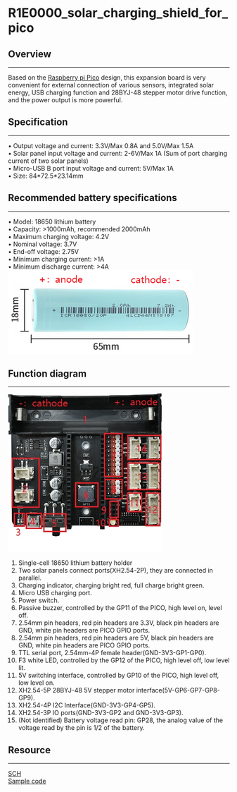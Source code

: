 # R1E0000_solar_charging_shield_for_pico

## Overview           
-----------
Based on the [Raspberry pi Pico](../R1D0001_raspberry_pico/R1D0001_raspberry_pico.md) design, this expansion board is very convenient for external connection of various sensors, integrated solar energy, USB charging function and 28BYJ-48 stepper motor drive function, and the power output is more powerful.         

## Specification    
----------------
• Output voltage and current: 3.3V/Max 0.8A and 5.0V/Max 1.5A        
• Solar panel input voltage and current: 2-6V/Max 1A (Sum of port charging current of two solar panels)       
• Micro-USB B port input voltage and current: 5V/Max 1A       
• Size: 84\*72.5\*23.14mm       

## Recommended battery specifications      
-------------------------------------
• Model: 18650 lithium battery    
• Capacity: >1000mAh, recommended 2000mAh    
• Maximum charging voltage: 4.2V    
• Nominal voltage: 3.7V   
• End-off voltage: 2.75V    
• Minimum charging current: >1A     
• Minimum discharge current: >4A     
![Img](../../_static/raspberry/R1E0000_solar_charging_shield_for_pico/1img.png)     

## Function diagram           
-------------------
![Img](../../_static/raspberry/R1E0000_solar_charging_shield_for_pico/2img.jpg)    
1. Single-cell 18650 lithium battery holder     
2. Two solar panels connect ports(XH2.54-2P), they are connected in parallel.      
3. Charging indicator, charging bright red, full charge bright green.    
4. Micro USB charging port.    
5. Power switch.       
6. Passive buzzer, controlled by the GP11 of the PICO, high level on, level off.       
7. 2.54mm pin headers, red pin headers are 3.3V, black pin headers are GND, white pin headers are PICO GPIO ports.     
8. 2.54mm pin headers, red pin headers are 5V, black pin headers are GND, white pin headers are PICO GPIO ports.     
9. TTL serial port, 2.54mm-4P female header(GND-3V3-GP1-GP0).     
10. F3 white LED, controlled by the GP12 of the PICO, high level off, low level lit.     
11. 5V switching interface, controlled by GP10 of the PICO, high level off, low level on.             
12. XH2.54-5P 28BYJ-48 5V stepper motor interface(5V-GP6-GP7-GP8-GP9).        
13. XH2.54-4P I2C Interface(GND-3V3-GP4-GP5).        
14. XH2.54-3P IO ports(GND-3V3-GP2 and GND-3V3-GP3).     
15. (Not identified) Battery voltage read pin: GP28, the analog value of the voltage read by the pin is 1/2 of the battery.     

## Resource          
-----------
[SCH](../../_static/pdf/R1E0000_solar_charging_shield_for_pico/Sch.PDF)  
[Sample code](https://github.com/Mosiwi/Mosiwi-space-station-kit-for-pico)

